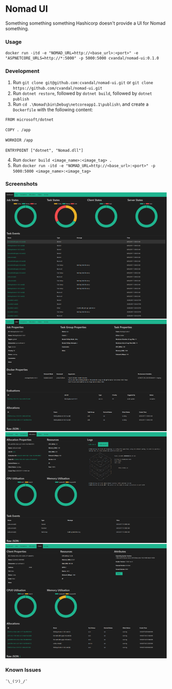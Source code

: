 # Nomad UI

Something something something Hashicorp doesn't provide a UI for Nomad something.

### Usage
```
docker run -itd -e "NOMAD_URL=http://<base_url>:<port>" -e "ASPNETCORE_URLS=http://*:5000" -p 5000:5000 cvandal/nomad-ui:0.1.0
```

### Development
1. Run `git clone git@github.com:cvandal/nomad-ui.git` or `git clone https://github.com/cvandal/nomad-ui.git`
2. Run `dotnet restore`, followed by `dotnet build`, followed by `dotnet publish`
3. Run `cd .\Nomad\bin\Debug\netcoreapp1.1\publish\` and create a `Dockerfile` with the following content:
```
FROM microsoft/dotnet

COPY . /app

WORKDIR /app

ENTRYPOINT ["dotnet", "Nomad.dll"]
```
4. Run `docker build <image_name>:<image_tag> .`
5. Run `docker run -itd -e "NOMAD_URL=http://<base_url>:<port>" -p 5000:5000 <image_name>:<image_tag>`

### Screenshots
![alt text](https://github.com/cvandal/nomad-ui/raw/master/Nomad/wwwroot/images/dashboard.png "Dashboard")
![alt text](https://github.com/cvandal/nomad-ui/raw/master/Nomad/wwwroot/images/job.png "Job")
![alt text](https://github.com/cvandal/nomad-ui/raw/master/Nomad/wwwroot/images/allocation.png "Allocation")
![alt text](https://github.com/cvandal/nomad-ui/raw/master/Nomad/wwwroot/images/client.png "Client")

### Known Issues
`¯\_(ツ)_/¯`
